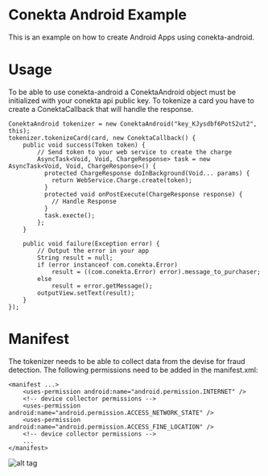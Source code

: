 # Conekta Android Example

This is an example on how to create Android Apps using conekta-android.

# Usage
To be able to use conekta-android a ConektaAndroid object must be initialized with your conekta api public key.
To tokenize a card you have to create a ConektaCallback that will handle the response.
```
ConektaAndroid tokenizer = new ConektaAndroid("key_KJysdbf6PotS2ut2", this);
tokenizer.tokenizeCard(card, new ConektaCallback() {
    public void success(Token token) {
        // Send token to your web service to create the charge
        AsyncTask<Void, Void, ChargeResponse> task = new AsyncTask<Void, Void, ChargeResponse>() {
          protected ChargeResponse doInBackground(Void... params) {
            return WebService.Charge.create(token);
          }
          protected void onPostExecute(ChargeResponse response) {
            // Handle Response
          }
          task.execte();
        };
    }

    public void failure(Exception error) {
        // Output the error in your app
        String result = null;
        if (error instanceof com.conekta.Error)
            result = ((com.conekta.Error) error).message_to_purchaser;
        else
            result = error.getMessage();
        outputView.setText(result);
    }
});
```
# Manifest
The tokenizer needs to be able to collect data from the devise for fraud detection. The following permissions need to be added in the manifest.xml:

```
<manifest ...>
    <uses-permission android:name="android.permission.INTERNET" />
    <!-- device collector permissions -->
    <uses-permission android:name="android.permission.ACCESS_NETWORK_STATE" />
    <uses-permission android:name="android.permission.ACCESS_FINE_LOCATION" />
    <!-- device collector permissions -->
    ...
</manifest>
```
![alt tag](https://raw.githubusercontent.com/conekta/conekta-android/master/readme_files/screen.png?token=AAg1lvVJXYuvYIqmOaIpM0ZW_tMJrM95ks5VCiLhwA%3D%3D)